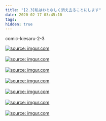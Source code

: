 ```yaml
---
title: "[2.3]私はおとなしく消え去ることにします"
date: 2020-02-17 03:45:10
tags:
hidden: true
---
```

comic-kiesaru-2-3

<a href="https://imgur.com/ngzgUPy"><img src="https://i.imgur.com/ngzgUPy.jpg" title="source: imgur.com" /></a><br><br>
<a href="https://imgur.com/afQrJsN"><img src="https://i.imgur.com/afQrJsN.jpg" title="source: imgur.com" /></a><br><br>
<a href="https://imgur.com/qanGhZ4"><img src="https://i.imgur.com/qanGhZ4.jpg" title="source: imgur.com" /></a><br><br>
<a href="https://imgur.com/QfrOqWQ"><img src="https://i.imgur.com/QfrOqWQ.jpg" title="source: imgur.com" /></a><br><br>
<a href="https://imgur.com/eZIS66D"><img src="https://i.imgur.com/eZIS66D.jpg" title="source: imgur.com" /></a><br><br>
<a href="https://imgur.com/EQaEuTp"><img src="https://i.imgur.com/EQaEuTp.jpg" title="source: imgur.com" /></a><br><br>
<a href="https://imgur.com/xLTrN04"><img src="https://i.imgur.com/xLTrN04.jpg" title="source: imgur.com" /></a><br><br>
